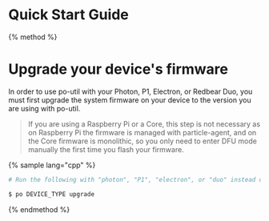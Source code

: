 # Quick Start Guide

{% method %}

# Upgrade your device's firmware

In order to use po-util with your Photon, P1, Electron, or Redbear Duo, you must first upgrade the system firmware on your device to the version you are using with po-util.

>If you are using a Raspberry Pi or a Core, this step is not necessary as on Raspberry Pi the firmware is managed with particle-agent, and on the Core firmware is monolithic, so you only need to enter DFU mode manually the first time you flash your firmware.

{% sample lang="cpp" %}
```bash
# Run the following with "photon", "P1", "electron", or "duo" instead of "DEVICE_TYPE"

$ po DEVICE_TYPE upgrade
```


{% endmethod %}
